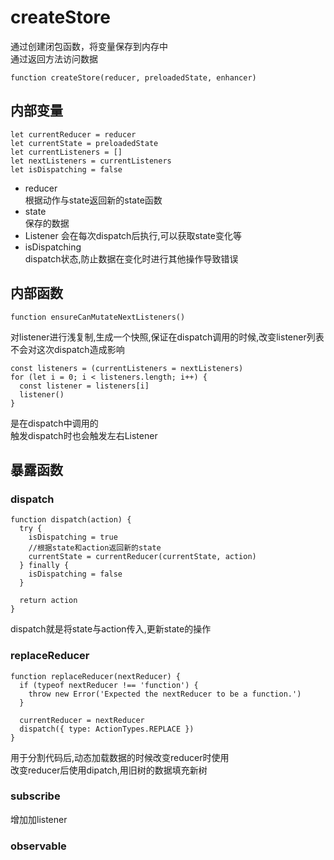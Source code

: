 # createStore
通过创建闭包函数，将变量保存到内存中  
通过返回方法访问数据  
```
function createStore(reducer, preloadedState, enhancer)
```
## 内部变量
```
let currentReducer = reducer
let currentState = preloadedState
let currentListeners = []
let nextListeners = currentListeners
let isDispatching = false
```
- reducer  
  根据动作与state返回新的state函数
- state  
  保存的数据
- Listener
  会在每次dispatch后执行,可以获取state变化等
- isDispatching  
  dispatch状态,防止数据在变化时进行其他操作导致错误

## 内部函数
```
function ensureCanMutateNextListeners()
```
对listener进行浅复制,生成一个快照,保证在dispatch调用的时候,改变listener列表不会对这次dispatch造成影响

```
const listeners = (currentListeners = nextListeners)
for (let i = 0; i < listeners.length; i++) {
  const listener = listeners[i]
  listener()
}
```
是在dispatch中调用的  
触发dispatch时也会触发左右Listener

## 暴露函数

### dispatch
```
function dispatch(action) {
  try {
    isDispatching = true
    //根据state和action返回新的state
    currentState = currentReducer(currentState, action)
  } finally {
    isDispatching = false
  }

  return action
}
```
dispatch就是将state与action传入,更新state的操作

### replaceReducer
```
function replaceReducer(nextReducer) {
  if (typeof nextReducer !== 'function') {
    throw new Error('Expected the nextReducer to be a function.')
  }

  currentReducer = nextReducer
  dispatch({ type: ActionTypes.REPLACE })
}
```
用于分割代码后,动态加载数据的时候改变reducer时使用  
改变reducer后使用dipatch,用旧树的数据填充新树


### subscribe
增加加listener
### observable